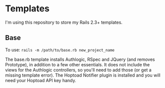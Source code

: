 Templates
===========================

I'm using this repository to store my Rails 2.3+ templates. 

Base
--------
To use: `rails -m /path/to/base.rb new_project_name`

The base.rb template installs Authlogic, RSpec and JQuery (and removes Prototype), in addition to a few other essentials. It does not include the views for the Authlogic controllers, so you'll need to add those (or get a missing template error). The Hoptoad Notifier plugin is installed and you will need your Hoptoad API key handy.

